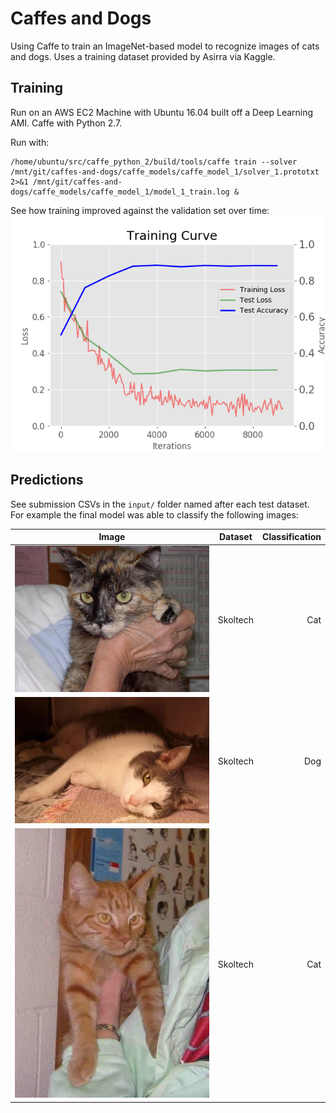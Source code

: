 # Caffes and Dogs

Using Caffe to train an ImageNet-based model to recognize images of cats and dogs.
Uses a training dataset provided by Asirra via Kaggle.

## Training

Run on an AWS EC2 Machine with Ubuntu 16.04 built off a Deep Learning AMI.
Caffe with Python 2.7.

Run with:
```
/home/ubuntu/src/caffe_python_2/build/tools/caffe train --solver /mnt/git/caffes-and-dogs/caffe_models/caffe_model_1/solver_1.prototxt 2>&1 /mnt/git/caffes-and-dogs/caffe_models/caffe_model_1/model_1_train.log &
```

See how training improved against the validation set over time:
![Model learning curve over 9200 iterations](caffe_models/caffe_model_1/learning_curve_9200.png)

## Predictions

See submission CSVs in the `input/` folder named after each test dataset. For example the final model was able to classify the following images:

| Image                                   | Dataset  | Classification |
| --------------------------------------- | -------- | --------------:|
| ![cat 000](input/test_skoltech/000.jpg) | Skoltech | Cat            |
| ![dog 070](input/test_skoltech/070.jpg) | Skoltech | Dog            |
| ![cat 032](input/test_skoltech/032.jpg) | Skoltech | Cat            |
